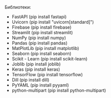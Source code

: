 Библиотеки:

- FastAPI (pip install fastapi)
- Uvicorn (pip install "uvicorn[standard]")
- Firebase (pip install firebase)
- Streamlit (pip install streamlit)
- NumPy (pip install numpy)
- Pandas (pip install pandas)
- MatPlotLib (pip install matplotlib)
- Seaborn (pip install seaborn)
- Scikit - Learn (pip install scikit-learn)
- Joblib (pip install joblib)
- Keras (pip install keras)
- TensorFlow (pip install tensorflow)
- Dill (pip install dill)
- PyYAML (pip install pyyaml)
- python-multipart (pip install python-multipart)